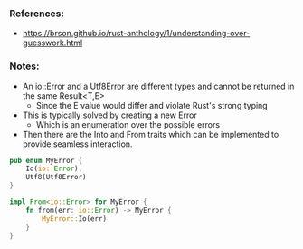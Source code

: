 ### References:
- https://brson.github.io/rust-anthology/1/understanding-over-guesswork.html

### Notes:
- An io::Error and a Utf8Error are different types and cannot be returned in the same Result<T,E>
  - Since the E value would differ and violate Rust's strong typing
- This is typically solved by creating a new Error
  - Which is an enumeration over the possible errors
- Then there are the Into<T> and From<T> traits which can be implemented to provide seamless interaction.

```rust
pub enum MyError {
    Io(io::Error),
    Utf8(Utf8Error)
}

impl From<io::Error> for MyError {
    fn from(err: io::Error) -> MyError {
        MyError::Io(err)
    }
}
```
